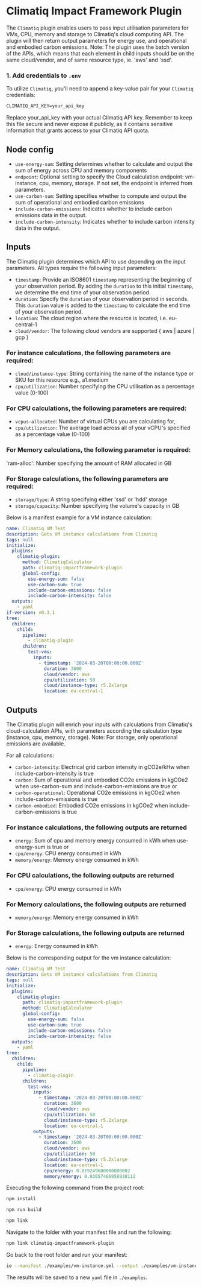 # Climatiq Impact Framework Plugin

The `Climatiq` plugin enables users to pass input utilisation parameters for VMs, CPU, memory and storage to Climatiq's cloud computing API. The plugin will then return output parameters for energy use, and operational and embodied carbon emissions. Note: The plugin uses the batch version of the APIs, which means that each element in child inputs should be on the same cloud/vendor, and of same resource type, ie. 'aws' and 'ssd'.

### 1. Add credentials to `.env`

To utilize `Climatiq`, you'll need to append a key-value pair for your `Climatiq` credentials:

```txt
CLIMATIQ_API_KEY=your_api_key
```

Replace your_api_key with your actual Climatiq API key. Remember to keep this file secure and never expose it publicly, as it contains sensitive information that grants access to your Climatiq API quota.

## Node config

- `use-energy-sum`: Setting determines whether to calculate and output the sum of energy across CPU and memory components
- `endpoint`: Optional setting to specify the Cloud calculation endpoint: vm-instance, cpu, memory, storage. If not set, the endpoint is inferred from parameters.
- `use-carbon-sum`: Setting specifies whether to compute and output the sum of operational and embodied carbon emissions
- `include-carbon-emissions`: Indicates whether to include carbon emissions data in the output.
- `include-carbon-intensity`: Indicates whether to include carbon intensity data in the output.

## Inputs

The Climatiq plugin determines which API to use depending on the input parameters. All types require the following input parameters:
- `timestamp`: Provide an ISO8601 `timestamp` representing the beginning of your observation period. By adding the `duration` to this initial `timestamp`, we determine the end time of your observation period.
- `duration`: Specify the `duration` of your observation period in seconds. This `duration` value is added to the `timestamp` to calculate the end time of your observation period.
- `location`: The cloud region where the resource is located, i.e. eu-central-1
- `cloud/vendor`: The following cloud vendors are supported { aws | azure | gcp }

### For instance calculations, the following parameters are required:
- `cloud/instance-type`: String containing the name of the instance type or SKU for this resource e.g., a1.medium
- `cpu/utilization`: Number specifying the CPU utilisation as a percentage value (0-100)

### For CPU calculations, the following parameters are required:
- `vcpus-allocated`: Number of virtual CPUs you are calculating for,
- `cpu/utilization`: The average load across all of your vCPU's specified as a percentage value (0-100)

### For Memory calculations, the following parameter is required:
'ram-alloc': Number specifying the amount of RAM allocated in GB

### For Storage calculations, the following parameters are required:
- `storage/type`: A string specifying either 'ssd' or 'hdd' storage
- `storage/capacity`: Number specifying the volume's capacity in GB

Below is a manifest example for a VM instance calculation:

```yaml
name: Climatiq VM Test
description: Gets VM instance calculations from Climatiq
tags: null
initialize:
  plugins:
    climatiq-plugin:
      method: ClimatiqCalculator
      path: climatiq-impactframework-plugin
      global-config:
        use-energy-sum: false
        use-carbon-sum: true
        include-carbon-emissions: false
        include-carbon-intensity: false
  outputs:
    - yaml
if-version: v0.3.1
tree:
  children:
    child:
      pipeline:
        - climatiq-plugin
      children:
        test-vms:
          inputs:
            - timestamp: '2024-03-20T00:00:00.000Z'
              duration: 3600
              cloud/vendor: aws
              cpu/utilization: 50
              cloud/instance-type: r5.2xlarge
              location: eu-central-1
```

## Outputs

The Climatiq plugin will enrich your inputs with calculations from Climatiq's cloud-calculation APIs, with parameters according the calculation type (instance, cpu, memory, storage). Note: For storage, only operational emissions are available.

For all calculations:
- `carbon-intensity`: Electrical grid carbon intensity in gCO2e/kHw when include-carbon-intensity is true
- `carbon`: Sum of operational and embodied CO2e emissions in kgCOe2 when use-carbon-sum and include-carbon-emissions are true
or
- `carbon-operational`: Operational CO2e emissions in kgCOe2 when include-carbon-emissions is true
- `carbon-embodied`: Embodied CO2e emissions in kgCOe2 when include-carbon-emissions is true

### For instance calculations, the following outputs are returned
- `energy`: Sum of cpu and memory energy consumed in kWh when use-energy-sum is true
or
- `cpu/energy`: CPU energy consumed in kWh
- `memory/energy`: Memory energy consumed in kWh

### For CPU calculations, the following outputs are returned
- `cpu/energy`: CPU energy consumed in kWh

### For Memory calculations, the following outputs are returned
- `memory/energy`: Memory energy consumed in kWh

### For Storage calculations, the following outputs are returned
- `energy`: Energy consumed in kWh

Below is the corresponding output for the vm instance calculation:

```yaml
name: Climatiq VM Test
description: Gets VM instance calculations from Climatiq
tags: null
initialize:
  plugins:
    climatiq-plugin:
      path: climatiq-impactframework-plugin
      method: ClimatiqCalculator
      global-config:
        use-energy-sum: false
        use-carbon-sum: true
        include-carbon-emissions: false
        include-carbon-intensity: false
  outputs:
    - yaml
tree:
  children:
    child:
      pipeline:
        - climatiq-plugin
      children:
        test-vms:
          inputs:
            - timestamp: '2024-03-20T00:00:00.000Z'
              duration: 3600
              cloud/vendor: aws
              cpu/utilization: 50
              cloud/instance-type: r5.2xlarge
              location: eu-central-1
          outputs:
            - timestamp: '2024-03-20T00:00:00.000Z'
              duration: 3600
              cloud/vendor: aws
              cpu/utilization: 50
              cloud/instance-type: r5.2xlarge
              location: eu-central-1
              cpu/energy: 0.019249600000000002
              memory/energy: 0.03057466958938112
```

Executing the following command from the project root:

```sh
npm install

npm run build

npm link
```

Navigate to the folder with your manifest file and run the following:
```sh
npm link climatiq-impactframework-plugin
```

Go back to the root folder and run your manifest:
```sh
ie --manifest ./examples/vm-instance.yml --output ./examples/vm-instance-computed
```

The results will be saved to a new `yaml` file in `./examples`.
